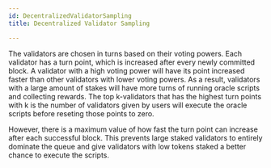 ```yaml
---
id: DecentralizedValidatorSampling
title: Decentralized Validator Sampling

---
```


The validators are chosen in turns based on their voting powers. Each validator has a turn point, which is increased after every newly committed block. A validator with a high voting power will have its point increased faster than other validators with lower voting powers. As a result, validators with a large amount of stakes will have more turns of running oracle scripts and collecting rewards. The top k-validators that has the highest turn points with k is the number of validators given by users will execute the oracle scripts before reseting those points to zero.

However, there is a maximum value of how fast the turn point can increase after each successful block. This prevents large staked validators to entirely dominate the queue and give validators with low tokens staked a better chance to execute the scripts.
